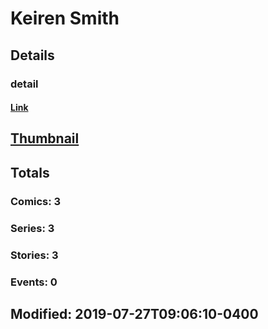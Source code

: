 # Keiren  Smith 
## Details
### detail
#### [Link](http://marvel.com/comics/creators/13528/keiren_smith?utm_campaign=apiRef&utm_source=225578a89fc76f3d20fbffda5d17a88d)
## [Thumbnail](http://i.annihil.us/u/prod/marvel/i/mg/b/40/image_not_available.jpg)
## Totals
### Comics: 3
### Series: 3
### Stories: 3
### Events: 0
## Modified: 2019-07-27T09:06:10-0400
